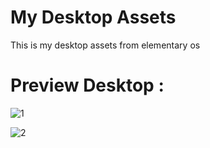 # My Desktop Assets
This is my desktop assets from elementary os

# Preview Desktop : 
![1](https://user-images.githubusercontent.com/49679669/74097368-e2e57c00-4b3d-11ea-9cf3-f70696335a54.png)

![2](https://user-images.githubusercontent.com/49679669/74097402-31931600-4b3e-11ea-9427-f1c4983b0ded.png)
